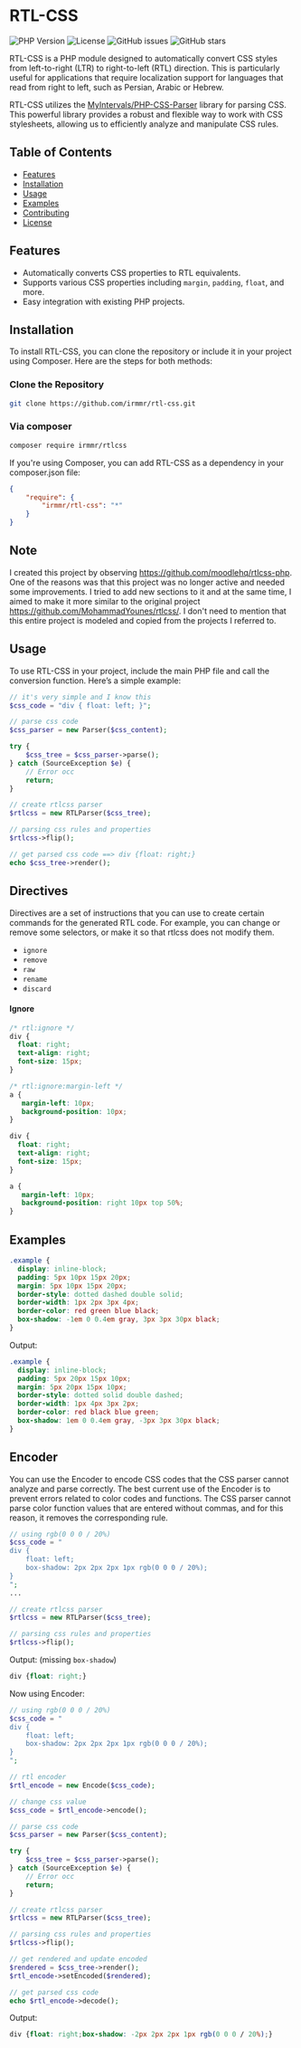 # RTL-CSS

![PHP Version](https://img.shields.io/badge/PHP-%3E%3D7.4-blue.svg) ![License](https://img.shields.io/badge/license-MIT-green.svg) ![GitHub issues](https://img.shields.io/github/issues/irmmr/rtl-css.svg) ![GitHub stars](https://img.shields.io/github/stars/irmmr/rtl-css.svg)

RTL-CSS is a PHP module designed to automatically convert CSS styles from left-to-right (LTR) to right-to-left (RTL) direction. This is particularly useful for applications that require localization support for languages that read from right to left, such as Persian, Arabic or Hebrew.

RTL-CSS utilizes the [MyIntervals/PHP-CSS-Parser](https://github.com/MyIntervals/PHP-CSS-Parser) library for parsing CSS. This powerful library provides a robust and flexible way to work with CSS stylesheets, allowing us to efficiently analyze and manipulate CSS rules.
## Table of Contents

- [Features](#features)
- [Installation](#installation)
- [Usage](#usage)
- [Examples](#examples)
- [Contributing](#contributing)
- [License](#license)

## Features

- Automatically converts CSS properties to RTL equivalents.
- Supports various CSS properties including `margin`, `padding`, `float`, and more.
- Easy integration with existing PHP projects.

## Installation

To install RTL-CSS, you can clone the repository or include it in your project using Composer. Here are the steps for both methods:

### Clone the Repository

```bash
git clone https://github.com/irmmr/rtl-css.git
```

### Via composer
```bash
composer require irmmr/rtlcss
```

If you're using Composer, you can add RTL-CSS as a dependency in your composer.json file:
```json
{
    "require": {
        "irmmr/rtl-css": "*"
    }
}
```

## Note
I created this project by observing https://github.com/moodlehq/rtlcss-php. One of the reasons was that this project was no longer active and needed some improvements. I tried to add new sections to it and at the same time, I aimed to make it more similar to the original project https://github.com/MohammadYounes/rtlcss/. I don't need to mention that this entire project is modeled and copied from the projects I referred to.

## Usage

To use RTL-CSS in your project, include the main PHP file and call the conversion function. Here’s a simple example:

```php
// it's very simple and I know this
$css_code = "div { float: left; }";

// parse css code
$css_parser = new Parser($css_content);

try {
    $css_tree = $css_parser->parse();
} catch (SourceException $e) {
    // Error occ
    return;
}

// create rtlcss parser
$rtlcss = new RTLParser($css_tree);

// parsing css rules and properties
$rtlcss->flip();

// get parsed css code ==> div {float: right;}
echo $css_tree->render();
```

## Directives
Directives are a set of instructions that you can use to create certain commands for the generated RTL code. For example, you can change or remove some selectors, or make it so that rtlcss does not modify them.

- `ignore`
- `remove`
- `raw`
- `rename`
- `discard`

#### Ignore
```css
/* rtl:ignore */
div {
  float: right;
  text-align: right;
  font-size: 15px;
}

/* rtl:ignore:margin-left */
a {
   margin-left: 10px;
   background-position: 10px;
}
```
```css
div {
  float: right;
  text-align: right;
  font-size: 15px;
}

a {
   margin-left: 10px;
   background-position: right 10px top 50%;
}
```


## Examples

```css
.example {
  display: inline-block;
  padding: 5px 10px 15px 20px;
  margin: 5px 10px 15px 20px;
  border-style: dotted dashed double solid;
  border-width: 1px 2px 3px 4px;
  border-color: red green blue black;
  box-shadow: -1em 0 0.4em gray, 3px 3px 30px black;
}
```
Output:
```css
.example {
  display: inline-block;
  padding: 5px 20px 15px 10px;
  margin: 5px 20px 15px 10px;
  border-style: dotted solid double dashed;
  border-width: 1px 4px 3px 2px;
  border-color: red black blue green;
  box-shadow: 1em 0 0.4em gray, -3px 3px 30px black;
}
```

## Encoder
You can use the Encoder to encode CSS codes that the CSS parser cannot analyze and parse correctly. The best current use of the Encoder is to prevent errors related to color codes and functions. The CSS parser cannot parse color function values that are entered without commas, and for this reason, it removes the corresponding rule.

```php
// using rgb(0 0 0 / 20%)
$css_code = "
div {
    float: left;
    box-shadow: 2px 2px 2px 1px rgb(0 0 0 / 20%);
}
";
...

// create rtlcss parser
$rtlcss = new RTLParser($css_tree);

// parsing css rules and properties
$rtlcss->flip();
```
Output: (missing `box-shadow`)
```css
div {float: right;}
```

Now using Encoder:
```php
// using rgb(0 0 0 / 20%)
$css_code = "
div {
    float: left;
    box-shadow: 2px 2px 2px 1px rgb(0 0 0 / 20%);
}
";

// rtl encoder
$rtl_encode = new Encode($css_code);

// change css value
$css_code = $rtl_encode->encode();

// parse css code
$css_parser = new Parser($css_content);

try {
    $css_tree = $css_parser->parse();
} catch (SourceException $e) {
    // Error occ
    return;
}

// create rtlcss parser
$rtlcss = new RTLParser($css_tree);

// parsing css rules and properties
$rtlcss->flip();

// get rendered and update encoded
$rendered = $css_tree->render();
$rtl_encode->setEncoded($rendered);

// get parsed css code
echo $rtl_encode->decode();
```
Output:
```css
div {float: right;box-shadow: -2px 2px 2px 1px rgb(0 0 0 / 20%);}
```
